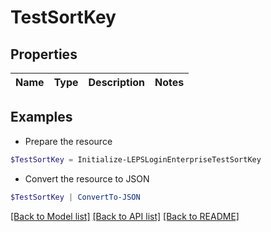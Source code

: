 # TestSortKey
## Properties

Name | Type | Description | Notes
------------ | ------------- | ------------- | -------------

## Examples

- Prepare the resource
```powershell
$TestSortKey = Initialize-LEPSLoginEnterpriseTestSortKey 
```

- Convert the resource to JSON
```powershell
$TestSortKey | ConvertTo-JSON
```

[[Back to Model list]](../README.md#documentation-for-models) [[Back to API list]](../README.md#documentation-for-api-endpoints) [[Back to README]](../README.md)

